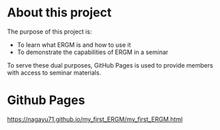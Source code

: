 # About this project
The purpose of this project is:
- To learn what ERGM is and how to use it
- To demonstrate the capabilities of ERGM in a seminar

To serve these dual purposes, GitHub Pages is used to provide members with access to seminar materials.

# Github Pages
https://nagayu71.github.io/my_first_ERGM/my_first_ERGM.html
